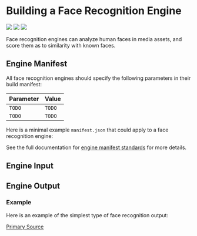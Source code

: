 # Building a Face Recognition Engine

![](badge/API/Yes/green)
![](badge/Search/Yes/green)
![](badge/UI/Yes/green)

Face recognition engines can analyze human faces in media assets, and score them as to similarity with known faces.

## Engine Manifest

All face recognition engines should specify the following parameters in their build manifest:

| Parameter | Value |
| --------- | ----- |
| `TODO` | `TODO` |
| `TODO` | `TODO` |

Here is a minimal example `manifest.json` that could apply to a face recognition engine:

<!--TODO: Define [](manifest.example.json ':include :type=code javascript')-->

See the full documentation for [engine manifest standards](/engines/standards/engine-manifest/) for more details.

## Engine Input

<!-- TODO -->

## Engine Output

<!-- TODO -->

### Example
Here is an example of the simplest type of face recognition output:

[](vtn-standard.example.json ':include :type=code json')

[Primary Source](https://github.com/veritone/core-graphql-server/blob/master/dal/taskOutputConversionUtil.js#L133)
